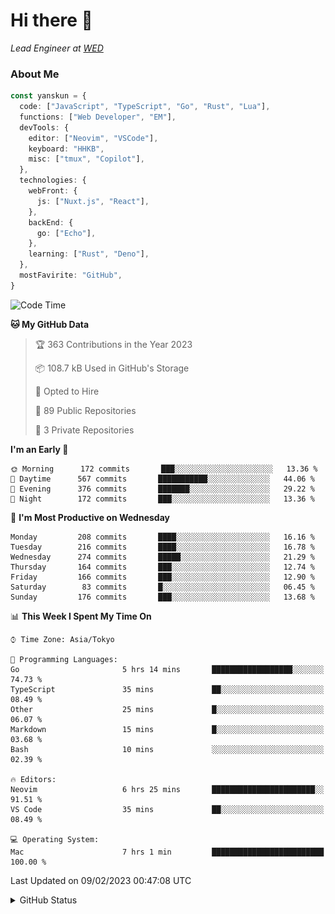 # Hi there&nbsp;:wave:

_Lead Engineer at [WED](https://github.com/wedinc)_

### About Me

```ts
const yanskun = {
  code: ["JavaScript", "TypeScript", "Go", "Rust", "Lua"],
  functions: ["Web Developer", "EM"],
  devTools: {
    editor: ["Neovim", "VSCode"],
    keyboard: "HHKB",
    misc: ["tmux", "Copilot"],
  },
  technologies: {
    webFront: {
      js: ["Nuxt.js", "React"],
    },
    backEnd: {
      go: ["Echo"],
    },
    learning: ["Rust", "Deno"],
  },
  mostFavirite: "GitHub",
}
```

<!--START_SECTION:waka-->
![Code Time](http://img.shields.io/badge/Code%20Time-153%20hrs%2038%20mins-blue)

**🐱 My GitHub Data** 

> 🏆 363 Contributions in the Year 2023
 > 
> 📦 108.7 kB Used in GitHub's Storage 
 > 
> 💼 Opted to Hire
 > 
> 📜 89 Public Repositories 
 > 
> 🔑 3 Private Repositories  
 > 
**I'm an Early 🐤** 

```text
🌞 Morning      172 commits       ███░░░░░░░░░░░░░░░░░░░░░░   13.36 % 
🌆 Daytime      567 commits       ███████████░░░░░░░░░░░░░░   44.06 % 
🌃 Evening      376 commits       ███████░░░░░░░░░░░░░░░░░░   29.22 % 
🌙 Night        172 commits       ███░░░░░░░░░░░░░░░░░░░░░░   13.36 % 

```
📅 **I'm Most Productive on Wednesday** 

```text
Monday         208 commits       ████░░░░░░░░░░░░░░░░░░░░░   16.16 % 
Tuesday        216 commits       ████░░░░░░░░░░░░░░░░░░░░░   16.78 % 
Wednesday      274 commits       █████░░░░░░░░░░░░░░░░░░░░   21.29 % 
Thursday       164 commits       ███░░░░░░░░░░░░░░░░░░░░░░   12.74 % 
Friday         166 commits       ███░░░░░░░░░░░░░░░░░░░░░░   12.90 % 
Saturday        83 commits       █░░░░░░░░░░░░░░░░░░░░░░░░   06.45 % 
Sunday         176 commits       ███░░░░░░░░░░░░░░░░░░░░░░   13.68 % 

```


📊 **This Week I Spent My Time On** 

```text
⌚︎ Time Zone: Asia/Tokyo

💬 Programming Languages: 
Go                       5 hrs 14 mins       ██████████████████░░░░░░░   74.73 % 
TypeScript               35 mins             ██░░░░░░░░░░░░░░░░░░░░░░░   08.49 % 
Other                    25 mins             █░░░░░░░░░░░░░░░░░░░░░░░░   06.07 % 
Markdown                 15 mins             █░░░░░░░░░░░░░░░░░░░░░░░░   03.68 % 
Bash                     10 mins             ░░░░░░░░░░░░░░░░░░░░░░░░░   02.39 % 

🔥 Editors: 
Neovim                   6 hrs 25 mins       ███████████████████████░░   91.51 % 
VS Code                  35 mins             ██░░░░░░░░░░░░░░░░░░░░░░░   08.49 % 

💻 Operating System: 
Mac                      7 hrs 1 min         █████████████████████████   100.00 % 

```


 Last Updated on 09/02/2023 00:47:08 UTC
<!--END_SECTION:waka-->

<details>
<summary>GitHub Status</summary>
<picture>
  <source media="(prefers-color-scheme: dark)" srcset="https://raw.githubusercontent.com/yanskun/yanskun/master/profile-summary-card-output/nord_dark/0-profile-details.svg">
 <img src="https://raw.githubusercontent.com/yanskun/yanskun/master/profile-summary-card-output/default/0-profile-details.svg">
</picture>
<br>
<picture>
  <source media="(prefers-color-scheme: dark)" srcset="https://raw.githubusercontent.com/yanskun/yanskun/master/profile-summary-card-output/nord_dark/1-repos-per-language.svg">
 <img src="https://raw.githubusercontent.com/yanskun/yanskun/master/profile-summary-card-output/default/1-repos-per-language.svg">
</picture>
<picture>
  <source media="(prefers-color-scheme: dark)" srcset="https://raw.githubusercontent.com/yanskun/yanskun/master/profile-summary-card-output/nord_dark/2-most-commit-language.svg">
 <img src="https://raw.githubusercontent.com/yanskun/yanskun/master/profile-summary-card-output/default/2-most-commit-language.svg">
</picture>
<br>
<picture>
  <source media="(prefers-color-scheme: dark)" srcset="https://raw.githubusercontent.com/yanskun/yanskun/master/profile-summary-card-output/nord_dark/3-stats.svg">
 <img src="https://raw.githubusercontent.com/yanskun/yanskun/master/profile-summary-card-output/default/3-stats.svg">
</picture>
<picture>
  <source media="(prefers-color-scheme: dark)" srcset="https://raw.githubusercontent.com/yanskun/yanskun/master/profile-summary-card-output/nord_dark/4-productive-time.svg">
 <img src="https://raw.githubusercontent.com/yanskun/yanskun/master/profile-summary-card-output/default/4-productive-time.svg">
</picture>
</details>
